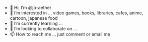 - 👋 Hi, I’m @jb-aether
- 👀 I’m interested in ... video games, books, libraries, cafes, anime, cartoon, japanese food
- 🌱 I’m currently learning ...
- 💞️ I’m looking to collaborate on ...
- 📫 How to reach me ... just comment or email me

<!---
jb-aether/jb-aether is a ✨ special ✨ repository because its `README.md` (this file) appears on your GitHub profile.
You can click the Preview link to take a look at your changes.
--->
